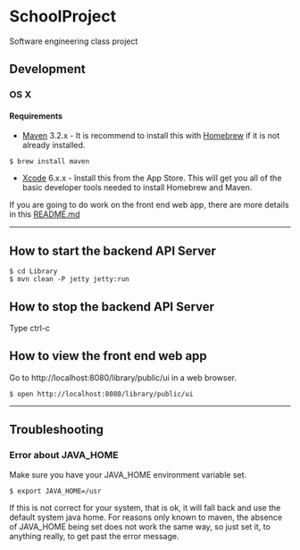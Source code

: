# SchoolProject
Software engineering class project



## Development
### OS X
#### Requirements
- [Maven][maven] 3.2.x - It is recommend to install this with
  [Homebrew][homebrew] if it is not already installed.

```shell
$ brew install maven
```

- [Xcode][xcode] 6.x.x - Install this from the App Store.  This will get you all
  of the basic developer tools needed to install Homebrew and Maven.

If you are going to do work on the front end web app, there are more details in
this [README.md](/Library/src/main/webapp/public/ui/README.md)


--------------------------------------------------------------------------------


## How to start the backend API Server

```shell
$ cd Library
$ mvn clean -P jetty jetty:run
```


## How to stop the backend API Server
Type ctrl-c


## How to view the front end web app
Go to http://localhost:8080/library/public/ui in a web browser.

```shell
$ open http://localhost:8080/library/public/ui
```


--------------------------------------------------------------------------------


## Troubleshooting
### Error about JAVA_HOME
Make sure you have your JAVA_HOME environment variable set.

```shell
$ export JAVA_HOME=/usr
```

If this is not correct for your system, that is ok, it will fall back and use
the default system java home.  For reasons only known to maven, the absence of
JAVA_HOME being set does not work the same way, so just set it, to anything
really, to get past the error message.




[homebrew]: http://brew.sh
[maven]: https://maven.apache.org
[xcode]: https://itunes.apple.com/us/app/xcode/id497799835?mt=12

